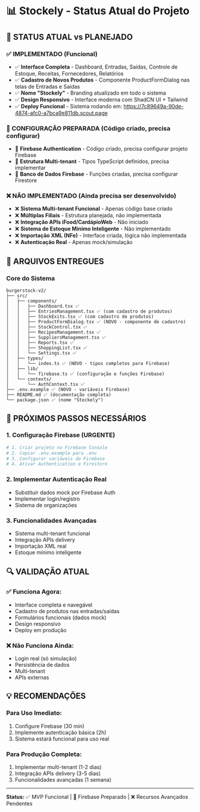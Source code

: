 # 📊 Stockely - Status Atual do Projeto

## 🎯 **STATUS ATUAL vs PLANEJADO**

### ✅ **IMPLEMENTADO (Funcional)**
- ✅ **Interface Completa** - Dashboard, Entradas, Saídas, Controle de Estoque, Receitas, Fornecedores, Relatórios
- ✅ **Cadastro de Novos Produtos** - Componente ProductFormDialog nas telas de Entradas e Saídas
- ✅ **Nome "Stockely"** - Branding atualizado em todo o sistema
- ✅ **Design Responsivo** - Interface moderna com ShadCN UI + Tailwind
- ✅ **Deploy Funcional** - Sistema rodando em: https://7c89649a-90de-4874-afc0-a7bca9e811db.scout.page

### 🔧 **CONFIGURAÇÃO PREPARADA (Código criado, precisa configurar)**
- 🔧 **Firebase Authentication** - Código criado, precisa configurar projeto Firebase
- 🔧 **Estrutura Multi-tenant** - Tipos TypeScript definidos, precisa implementar
- 🔧 **Banco de Dados Firebase** - Funções criadas, precisa configurar Firestore

### ❌ **NÃO IMPLEMENTADO (Ainda precisa ser desenvolvido)**
- ❌ **Sistema Multi-tenant Funcional** - Apenas código base criado
- ❌ **Múltiplas Filiais** - Estrutura planejada, não implementada
- ❌ **Integração APIs iFood/CardápioWeb** - Não iniciado
- ❌ **Sistema de Estoque Mínimo Inteligente** - Não implementado
- ❌ **Importação XML (NFe)** - Interface criada, lógica não implementada
- ❌ **Autenticação Real** - Apenas mock/simulação

## 📁 **ARQUIVOS ENTREGUES**

### **Core do Sistema**
```
burgerstock-v2/
├── src/
│   ├── components/
│   │   ├── Dashboard.tsx ✅
│   │   ├── EntriesManagement.tsx ✅ (com cadastro de produtos)
│   │   ├── StockExits.tsx ✅ (com cadastro de produtos)
│   │   ├── ProductFormDialog.tsx ✅ (NOVO - componente de cadastro)
│   │   ├── StockControl.tsx ✅
│   │   ├── RecipesManagement.tsx ✅
│   │   ├── SuppliersManagement.tsx ✅
│   │   ├── Reports.tsx ✅
│   │   ├── ShoppingList.tsx ✅
│   │   └── Settings.tsx ✅
│   ├── types/
│   │   └── index.ts ✅ (NOVO - tipos completos para Firebase)
│   ├── lib/
│   │   └── firebase.ts ✅ (configuração e funções Firebase)
│   └── contexts/
│       └── AuthContext.tsx ✅
├── .env.example ✅ (NOVO - variáveis Firebase)
├── README.md ✅ (documentação completa)
└── package.json ✅ (nome "Stockely")
```

## 🚀 **PRÓXIMOS PASSOS NECESSÁRIOS**

### **1. Configuração Firebase (URGENTE)**
```bash
# 1. Criar projeto no Firebase Console
# 2. Copiar .env.example para .env
# 3. Configurar variáveis do Firebase
# 4. Ativar Authentication e Firestore
```

### **2. Implementar Autenticação Real**
- Substituir dados mock por Firebase Auth
- Implementar login/registro
- Sistema de organizações

### **3. Funcionalidades Avançadas**
- Sistema multi-tenant funcional
- Integração APIs delivery
- Importação XML real
- Estoque mínimo inteligente

## 🔍 **VALIDAÇÃO ATUAL**

### **✅ Funciona Agora:**
- Interface completa e navegável
- Cadastro de produtos nas entradas/saídas
- Formulários funcionais (dados mock)
- Design responsivo
- Deploy em produção

### **❌ Não Funciona Ainda:**
- Login real (só simulação)
- Persistência de dados
- Multi-tenant
- APIs externas

## 💡 **RECOMENDAÇÕES**

### **Para Uso Imediato:**
1. Configure Firebase (30 min)
2. Implemente autenticação básica (2h)
3. Sistema estará funcional para uso real

### **Para Produção Completa:**
1. Implementar multi-tenant (1-2 dias)
2. Integração APIs delivery (3-5 dias)
3. Funcionalidades avançadas (1 semana)

---

**Status:** ✅ MVP Funcional | 🔧 Firebase Preparado | ❌ Recursos Avançados Pendentes